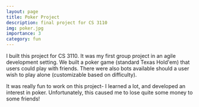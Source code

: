 ```yaml
---
layout: page
title: Poker Project
description: final project for CS 3110
img: poker.jpg 
importance: 3
category: fun
---
```


I built this project for CS 3110. It was my first group project in an agile development setting. We built a poker game (standard Texas Hold'em) that users could play with friends. There were also bots available should a user wish to play alone (customizable based on difficulty). 

It was really fun to work on this project- I learned a lot, and developed an interest in poker. Unfortunately, this caused me to lose quite some money to some friends!